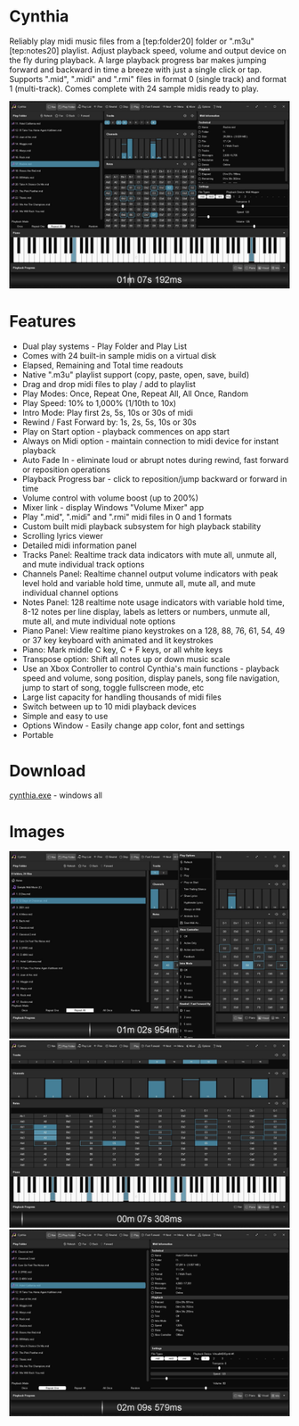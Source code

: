 # Cynthia
Reliably play midi music files from a [tep:folder20] folder or ".m3u" [tep:notes20] playlist. Adjust playback speed, volume and output device on the fly during playback. A large playback progress bar makes jumping forward and backward in time a breeze with just a single click or tap. Supports ".mid", ".midi" and ".rmi" files in format 0 (single track) and format 1 (multi-track). Comes complete with 24 sample midis ready to play.

<img src="images/cynthia-screenshot.jpg">

# Features
* Dual play systems - Play Folder and Play List
* Comes with 24 built-in sample midis on a virtual disk
* Elapsed, Remaining and Total time readouts
* Native ".m3u" playlist support (copy, paste, open, save, build)
* Drag and drop midi files to play / add to playlist
* Play Modes: Once, Repeat One, Repeat All, All Once, Random
* Play Speed: 10% to 1,000% (1/10th to 10x)
* Intro Mode: Play first 2s, 5s, 10s or 30s of midi
* Rewind / Fast Forward by: 1s, 2s, 5s, 10s or 30s
* Play on Start option - playback commences on app start
* Always on Midi option - maintain connection to midi device for instant playback
* Auto Fade In - eliminate loud or abrupt notes during rewind, fast forward or reposition operations
* Playback Progress bar - click to reposition/jump backward or forward in time
* Volume control with volume boost (up to 200%)
* Mixer link - display Windows "Volume Mixer" app
* Play ".mid", ".midi" and ".rmi" midi files in 0 and 1 formats
* Custom built midi playback subsystem for high playback stability
* Scrolling lyrics viewer
* Detailed midi information panel
* Tracks Panel: Realtime track data indicators with mute all, unmute all, and mute individual track options 
* Channels Panel: Realtime channel output volume indicators with peak level hold and variable hold time, unmute all, mute all, and mute individual channel options
* Notes Panel: 128 realtime note usage indicators with variable hold time, 8-12 notes per line display, labels as letters or numbers, unmute all, mute all, and mute individual note options
* Piano Panel: View realtime piano keystrokes on a 128, 88, 76, 61, 54, 49 or 37 key keyboard with animated and lit keystrokes
* Piano: Mark middle C key, C + F keys, or all white keys
* Transpose option: Shift all notes up or down music scale
* Use an Xbox Controller to control Cynthia's main functions - playback speed and volume, song position, display panels, song file navigation, jump to start of song, toggle fullscreen mode, etc
* Large list capacity for handling thousands of midi files
* Switch between up to 10 midi playback devices
* Simple and easy to use
* Options Window - Easily change app color, font and settings
* Portable

# Download
<a href="src/cynthia.exe">cynthia.exe</a> - windows all

# Images
<img src="images/cynthia-screenshot2.jpg">

<img src="images/cynthia-screenshot3.jpg">

<img src="images/cynthia-screenshot4.jpg">
